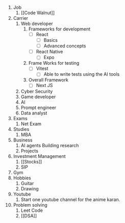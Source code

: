 1. Job
	1. [[Code Walnut]]
2. Carrier
	1. Web developer
		1. Frameworks for development
			- [ ] React
				- [ ] Basics
				- [ ] Advanced concepts
			- [ ] React Native
				- [ ] Expo
		2. Frame Works for testing
			- [ ] Vitest 
				- [ ] Able to write tests using the AI tools
		3. Overall Framework
			- [ ] Next JS 
	2. Cyber Security
	3. Game developer
	4. AI
	5. Prompt engineer
	6. Data analyst
3. Exams
	1. Net Exam
4. Studies
	1. MBA
5. Business
	1. AI agents Building research
	2. Projects
6. Investment Management
	1. [[Stocks]] 
	2. SIP
7. Gym
8. Hobbies
	1. Guitar
	2. Drawing
9. Youtube
	1. Start one youtube channel for the anime karan.
10. Problem solving
	1. Leet Code
	2. [[DSA]]